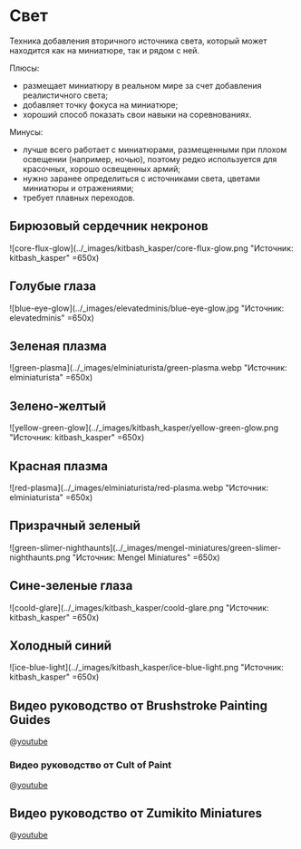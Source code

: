 # Свет

Техника добавления вторичного источника света, который может находится как на миниатюре, так и рядом с ней.

Плюсы:

- размещает миниатюру в реальном мире за счет добавления реалистичного света;
- добавляет точку фокуса на миниатюре;
- хороший способ показать свои навыки на соревнованиях.

Минусы:

- лучше всего работает с миниатюрами, размещенными при плохом освещении (например, ночью), поэтому редко используется для красочных, хорошо освещенных армий;
- нужно заранее определиться с источниками света, цветами миниатюры и отражениями;
- требует плавных переходов.

## Бирюзовый сердечник некронов

![core-flux-glow](../_images/kitbash_kasper/core-flux-glow.png "Источник: kitbash_kasper" =650x)

## Голубые глаза

![blue-eye-glow](../_images/elevatedminis/blue-eye-glow.jpg "Источник: elevatedminis" =650x)

## Зеленая плазма

![green-plasma](../_images/elminiaturista/green-plasma.webp "Источник: elminiaturista" =650x)

## Зелено-желтый

![yellow-green-glow](../_images/kitbash_kasper/yellow-green-glow.png "Источник: kitbash_kasper" =650x)

## Красная плазма

![red-plasma](../_images/elminiaturista/red-plasma.webp "Источник: elminiaturista" =650x)

## Призрачный зеленый

![green-slimer-nighthaunts](../_images/mengel-miniatures/green-slimer-nighthaunts.png "Источник: Mengel Miniatures" =650x)

## Сине-зеленые глаза

![coold-glare](../_images/kitbash_kasper/coold-glare.png "Источник: kitbash_kasper" =650x)

## Холодный синий

![ice-blue-light](../_images/kitbash_kasper/ice-blue-light.png "Источник: kitbash_kasper" =650x)

## Видео руководство от Brushstroke Painting Guides

@[youtube](https://youtu.be/N9anFZQ9ALE?si=PPji3yx3nVBvB8Rd)

### Видео руководство от Cult of Paint

@[youtube](https://youtu.be/VlNb85f05yw?si=EdIlYaJZ5gMhJibr)

## Видео руководство от Zumikito Miniatures

@[youtube](https://youtu.be/LYJFp5NUM4A?si=63q0mGOhUk-eP_Jf)
